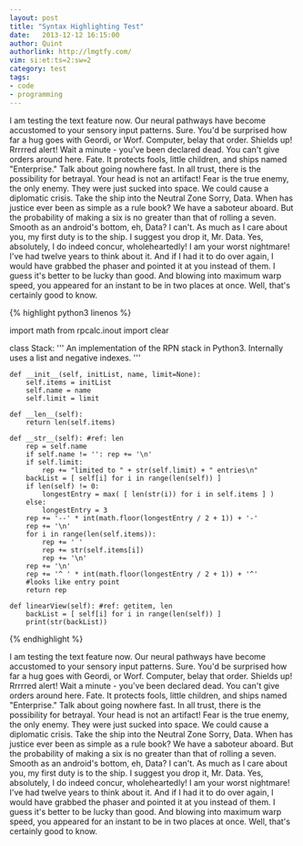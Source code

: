 ```yaml
---
layout: post
title: "Syntax Highlighting Test"
date:   2013-12-12 16:15:00
author: Quint
authorlink: http://lmgtfy.com/
vim: si:et:ts=2:sw=2
category: test
tags:
- code
- programming
---
```


I am testing the text feature now.
Our neural pathways have become accustomed to your sensory input patterns. Sure. You'd be surprised how far a hug goes with Geordi, or Worf. Computer, belay that order. Shields up! Rrrrred alert! Wait a minute - you've been declared dead. You can't give orders around here. Fate. It protects fools, little children, and ships named "Enterprise." Talk about going nowhere fast. In all trust, there is the possibility for betrayal. Your head is not an artifact! Fear is the true enemy, the only enemy. They were just sucked into space. We could cause a diplomatic crisis. Take the ship into the Neutral Zone Sorry, Data. When has justice ever been as simple as a rule book? We have a saboteur aboard. But the probability of making a six is no greater than that of rolling a seven. Smooth as an android's bottom, eh, Data? I can't. As much as I care about you, my first duty is to the ship. I suggest you drop it, Mr. Data. Yes, absolutely, I do indeed concur, wholeheartedly! I am your worst nightmare! I've had twelve years to think about it. And if I had it to do over again, I would have grabbed the phaser and pointed it at you instead of them. I guess it's better to be lucky than good. And blowing into maximum warp speed, you appeared for an instant to be in two places at once. Well, that's certainly good to know.

{% highlight python3 linenos %}

import math
from rpcalc.inout import clear

class Stack:
    '''
    An implementation of the RPN stack in Python3.
    Internally uses a list and negative indexes.
    '''

    def __init__(self, initList, name, limit=None):
        self.items = initList
        self.name = name
        self.limit = limit

    def __len__(self):
        return len(self.items)

    def __str__(self): #ref: len
        rep = self.name
        if self.name != '': rep += '\n'
        if self.limit:
            rep += "limited to " + str(self.limit) + " entries\n"
        backList = [ self[i] for i in range(len(self)) ]
        if len(self) != 0:
            longestEntry = max( [ len(str(i)) for i in self.items ] )
        else:
            longestEntry = 3
        rep += '--' * int(math.floor(longestEntry / 2 + 1)) + '-'
        rep += '\n'
        for i in range(len(self.items)):
            rep += ' '
            rep += str(self.items[i])
            rep += '\n'
        rep += '\n'
        rep += '^ ' * int(math.floor(longestEntry / 2 + 1)) + '^'
        #looks like entry point
        return rep

    def linearView(self): #ref: getitem, len
        backList = [ self[i] for i in range(len(self)) ]
        print(str(backList))

{% endhighlight %}

I am testing the text feature now.
Our neural pathways have become accustomed to your sensory input patterns. Sure. You'd be surprised how far a hug goes with Geordi, or Worf. Computer, belay that order. Shields up! Rrrrred alert! Wait a minute - you've been declared dead. You can't give orders around here. Fate. It protects fools, little children, and ships named "Enterprise." Talk about going nowhere fast. In all trust, there is the possibility for betrayal. Your head is not an artifact! Fear is the true enemy, the only enemy. They were just sucked into space. We could cause a diplomatic crisis. Take the ship into the Neutral Zone Sorry, Data. When has justice ever been as simple as a rule book? We have a saboteur aboard. But the probability of making a six is no greater than that of rolling a seven. Smooth as an android's bottom, eh, Data? I can't. As much as I care about you, my first duty is to the ship. I suggest you drop it, Mr. Data. Yes, absolutely, I do indeed concur, wholeheartedly! I am your worst nightmare! I've had twelve years to think about it. And if I had it to do over again, I would have grabbed the phaser and pointed it at you instead of them. I guess it's better to be lucky than good. And blowing into maximum warp speed, you appeared for an instant to be in two places at once. Well, that's certainly good to know.

